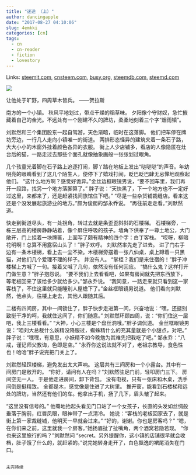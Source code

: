 ```yaml
---
title: "迷途 （上）"
author: dancingapple
date: "2017-08-27 04:10:06"
slug: 4emkki
categories: [cn]
tags: 
  - cn
  - cn-reader
  - fiction
  - lovestory
---
```


Links: [steemit.com](https://steemit.com/cn/@dancingapple/4emkki), [cnsteem.com](https://cnsteem.com/cn/@dancingapple/4emkki), [busy.org](https://busy.org/cn/@dancingapple/4emkki), [steemdb.com](https://steemdb.com/cn/@dancingapple/4emkki), [steemd.com](https://steemd.com/cn/@dancingapple/4emkki)

![](https://steemitimages.com/DQmaDFsSMNLibcntJDyGBLTy8MV966CG23aSQsvhh2UA4pR/image.png)


让他处于旷野，四周草木皆兵。
                                                                                                                                                                                              ——贺拉斯

                     

南方的一个小镇。
秋风平地划过，带点干燥的稻草味。
夕阳像个守财奴，急忙掖藏着自己的金光。不远处有一个刚建不久的牌坊，柔柔地刻着三个字“烟雨镇”。

刘默然和三个集团股东一起自驾游，天色渐暗，临时在这落脚。
他们把车停在牌坊旁边，一行几人走向小镇唯一的街道。
两排形态怪异的建筑夹着一条石子路，大大小小的木窗外挂着颜色各异的衣服。
街上人少店铺多，看店的人像隐匿在灶台后的猫，一路走过去那些个面孔就像抽象画般一张张划过眼角。

几个孩童光着脚在石子路上追逐打闹，脚丫踏在地板上发出“哒哒哒”的声音。年幼明亮的眼睛看到了这几个陌生人，便停下了嬉戏打闹，眨巴眨巴肆无忌惮地观察起他们。
“这什么地方啊？感觉好诡异。”金丝边框眼镜男说，“要不回车里，我们再开一段路，找另一个地方落脚算了。”
胖子说：“天快黑了，下一个地方也不一定好过这里，来都来了，还是赶紧找间旅馆住下吧。”
“尽是一些杂货铺裁缝店。看来这还是个没发展起旅游业的地方。”颇为俊朗的邹永乔说。
“再往前走走看。”刘默然道。

快走到街道尽头，有一处拐角，转过去就是条歪歪斜斜的石楼梯。
石楼梯旁，一栋三层高的楼房静静站着，像个屏住呼吸的孩子。墙角下供奉了一尊土地公，大门敞开，门上挂着一块牌匾，上面写了颇有精神的四个字：白丁客栈。
“哎呀，柳暗花明啊！总算不用露宿山头了！”胖子欢呼。
刘默然率先走了进去。
进了门右手边有一条木楼梯，看上去一尘不染。木楼梯旁摆着一张八仙桌，桌上蹲着一只黑猫，对他们几个爱理不理的样子。
并没有人。
“掌柜？我们是来住宿的！”胖子冲楼梯上方喊了一句。接着又喊了几句，依然没有任何回应。
“搞什么鬼？这样打开门做生意？”胖子抱怨说。
“要不我们上去看看吧，如果有房间就先把东西放下，等老板回来了该给多少就给多少。”邹永乔说。
“我同意，一路走来就只看到这一家客栈了，不住这里就只能睡别人屋檐下了。”金丝框眼镜男说道。
他们看向刘默然，他点头，往楼上走去，其他人跟随其后。

二楼有四间房，其中一间锁住了，胖子快步走进第一间，兴奋地说：“嘿，还挺别致挺干净的呵，我就住这间了，你们随意。”
刘默然环顾四周，说：“你们住这一层吧，我上三楼看看。”
“大神，小心三楼是个盘丝洞哦。”胖子调侃道。
金丝框眼镜男说：“咱刘大总裁什么妖精没降服过，蜘蛛精什么的充其量就是个小甜点，对吧。”
胖子说：“嘿嘿，有意思，小妖精不如今晚勉为其难先把我吃了吧。”
邹永乔：“八戒，谨记师父教诲，色即是空。”
“永乔你这说法就不对了，老祖宗教导，食色性也！哈哈”胖子说完把门关上了。

刘默然轻踩楼梯，避免发出太大声响。
这层共有三间房和一个小露台。其中有一间房门是敞开的。
“你好，请问有人在吗？”刘默然驻足门前，轻叩房门三下。
房间空无一人。
于是他走进房间，卸下背包。
没有电视，只有一张床和木桌，洗手间倒是挺精致。
全都是木，感觉像是住进了大树里。
推开窗，能看到石楼梯和远处的牌坊，当然还有他们的车。他拿出手机，扬了几下，眉头皱了起来。

“这里没有信号的。”
他蓦地抬起头看见门口站了一个女孩子，长直的头发如丝绸般垂落于胸前，红唇凤眼，眼神带了一点清冷。
她说：“客栈的老板回家去了，就是街上第一家裁缝铺，他明天一早就会过来。”
“好的，谢谢。你也是房客吗？”
“嗯，在你们来之前，这里就我一个房客。”她扬眉扯了扯嘴角，两个酒窝若隐若现。
“你也来这里旅行的吗？”刘默然问
“secret。另外提醒你，这小镇的店铺很早就会收档，肚子饿了什么的，就赶紧的。”说完她转身走开了，白色飘逸的裙尾消失在门口。

                                                                                                                       未完待续
